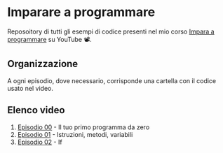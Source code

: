 # Imparare a programmare

Reposoitory di tutti gli esempi di codice presenti nel mio corso [Impara a programmare](https://www.youtube.com/watch?v=EldxRs4tnFI&list=PLU2FPKLp7ojLUg7rkYpm0Z1ykpmENI0-H) su YouTube 📽️.

## Organizzazione

A ogni episodio, dove necessario, corrisponde una cartella con il codice usato nel video.

## Elenco video

1. [Episodio 00](https://www.youtube.com/watch?v=EldxRs4tnFI&list=PLU2FPKLp7ojLUg7rkYpm0Z1ykpmENI0-H) - Il tuo primo programma da zero
1. [Episodio 01](https://www.youtube.com/watch?v=qhgoBppt6l8&list=PLU2FPKLp7ojLUg7rkYpm0Z1ykpmENI0-H&index=2) - Istruzioni, metodi, variabili
1. [Episodio 02](https://youtu.be/yDNvRvhVqH0) - If
